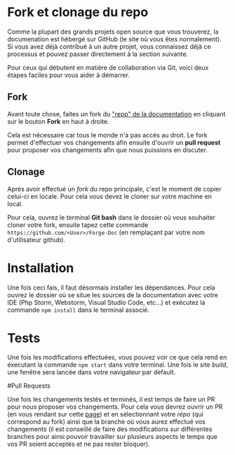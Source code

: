 # Fork et clonage du repo

Comme la plupart des grands projets open source que vous trouverez, la documenation est hébergé sur GitHub (le site où vous êtes normalement). Si vous avez déjà contribué à un autre projet, vous connaissez déjà ce processus et pouvez passer directement à la section suivante.

Pour ceux qui débutent en matière de collaboration via Git, voici deux étapes faciles pour vous aider à démarrer.

## Fork

Avant toute chose, faites un fork du ["repo" de la documentation](https://github.com/Les-Moddeurs-Francais/Forge-Doc) en cliquant sur le bouton **Fork** en haut à droite.

Cela est nécessaire car tous le monde n'a pas accès au droit. Le fork permet d'effectuer vos changements afin ensuite d'ouvrir un **pull request** pour proposer vos changements afin que nous puissions en discuter.

## Clonage

Après avoir effectué un _fork_ du repo principale, c'est le moment de copier celui-ci en locale. Pour cela vous devez le cloner sur votre machine en local.

Pour cela, ouvrez le terminal **Git bash** dans le dossier où vous souhaiter cloner votre fork, ensuite tapez cette commande `https://github.com/<User>/Forge-Doc` (en remplaçant <User> par votre nom d'utilisateur github).

# Installation

Une fois ceci fais, il faut désormais installer les dépendances. Pour cela ouvrez le dossier où se situe les sources de la documentation avec votre IDE (Php Storm, Webstorm, Visual Studio Code, etc...) et exécutez la commande `npm install` dans le terminal associé.

# Tests

Une fois les modifications effectuées, vous pouvez voir ce que cela rend en éxecutant la commande `npm start` dans votre terminal. Une fois le site _build_, une fenêtre sera lancée dans votre navigateur par default.

#Pull Requests

Une fois les changements testés et terminés, il est temps de faire un PR pour nous proposer vos changements. Pour cela vous devrez ouvrir un PR (en vous rendant sur cette [page](https://github.com/Les-Moddeurs-Francais/Forge-Doc/compare)) et en sélectionnant votre _répo_ (qui correspond au fork) ainsi que la branche où vous aurez effectué vos changements (il est conseillé de faire des modifications sur différentes branches pour ainsi pouvoir travailler sur plusieurs aspects le temps que vos PR soient acceptés et ne pas rester bloquer).